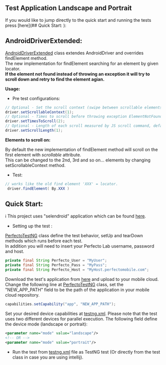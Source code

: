 ## Test Application Landscape and Portrait

If you would like to jump directly to the quick start and running the tests press [here](## Quick Start: ):

## AndroidDriverExtended:

[AndroidDriverExtended](main/java/AndroidDriverExtended.java) class extendes AndroidDriver and overrides findElement method.<br/>
The new implementation for findElement searching for an element by given locator. <br/>
**If the element not found instead of throwing an exception it will try to scroll down and retry to find the element agian.**

**Usage:**

- Pre test configurations:
```java
// Optional - Set the scroll context (swipe between scrollable elements), default value = 1
driver.setScrollableContext(1);
// Optional - Times to scroll before throwing exception ElementNotFound, default value = 2
driver.setTimesToScroll(2);
// Optional - Length of each scroll measured by JS scroll command, default value = 1
driver.setScrollLength(1);
```

**Elements to scroll on:** 

By default the new implementation of findElement method will scroll on the first element with *scrollable* attribute. <br/>
This can be changed to the 2nd, 3rd and so on... elements by changing setScrollableContext method.

- Test:
```Java
// works like the old find element 'XXX' = locator.  
 driver.findElement( By.XXX )
```

## Quick Start: 
:information_source: This project uses "selendroid" application which can be found [here](https://github.com/PerfectoCode/AppsForSamples/tree/master/selendroid-test-app-0.17.0).

- Setting up the test : 

[PerfectoTestNG](src/test/java/PerfectoTestNG.java) class define the test behavior, setUp and tearDown methods which runs before each test.<br/>
In addition you will need to insert your Perfecto Lab username, password and host.
```Java
private final String Perfecto_User = "MyUser";
private final String Perfecto_Pass = "MyPass";
private final String Perfecto_Host = "MyHost.perfectomobile.com";
```

Download the test's application from [here](https://github.com/PerfectoCode/AppsForSamples/tree/master/selendroid-test-app-0.17.0) and upload to your mobile cloud.<br/>
Change the following line at [PerfectoTestNG](src/test/java/PerfectoTestNG.java) class, set the "NEW_APP_PATH" field to be the path of the application in your mobile cloud repository.
```Java
capabilities.setCapability("app", "NEW_APP_PATH");
```

Set your desired device capabilities at [testng.xml](testng.xml). Please note that the test uses two different devices for parallel execution.
The following field define the device mode (landscape or portrait):
```xml
<parameter name="mode" value="landscape"/>
<!-- OR -->
<parameter name="mode" value="portrait"/>
```

- Run the test from [testng.xml](testng.xml) file as TestNG test (Or directly from the test class in case you are using intellij). 

